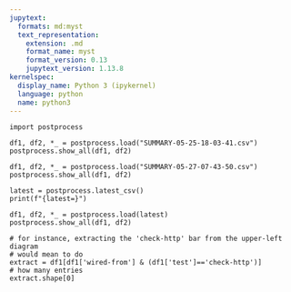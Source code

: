 ```yaml
---
jupytext:
  formats: md:myst
  text_representation:
    extension: .md
    format_name: myst
    format_version: 0.13
    jupytext_version: 1.13.8
kernelspec:
  display_name: Python 3 (ipykernel)
  language: python
  name: python3
---
```


```{code-cell} ipython3
import postprocess
```

```{code-cell} ipython3
df1, df2, *_ = postprocess.load("SUMMARY-05-25-18-03-41.csv")
postprocess.show_all(df1, df2)
```

```{code-cell} ipython3
df1, df2, *_ = postprocess.load("SUMMARY-05-27-07-43-50.csv")
postprocess.show_all(df1, df2)
```

```{code-cell} ipython3
latest = postprocess.latest_csv()
print(f"{latest=}")

df1, df2, *_ = postprocess.load(latest)
postprocess.show_all(df1, df2)
```

```{code-cell} ipython3
# for instance, extracting the 'check-http' bar from the upper-left diagram
# would mean to do
extract = df1[df1['wired-from'] & (df1['test']=='check-http')]
# how many entries
extract.shape[0]
```
